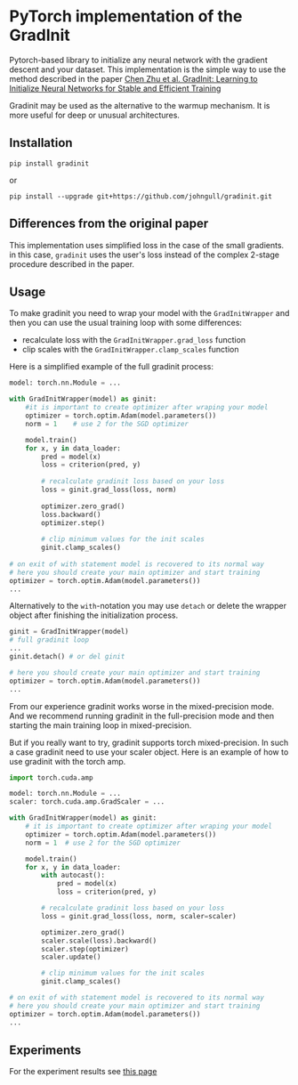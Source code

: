 # PyTorch implementation of the GradInit

Pytorch-based library to initialize any neural network with the gradient descent and your dataset.
This implementation is the simple way to use the method described in the paper [Chen Zhu et al. GradInit: Learning to Initialize Neural Networks for Stable and Efficient Training](https://arxiv.org/abs/2102.08098)

Gradinit may be used as the alternative to the warmup mechanism.
It is more useful for deep or unusual architectures.

## Installation

    pip install gradinit

or

    pip install --upgrade git+https://github.com/johngull/gradinit.git

## Differences from the original paper

This implementation uses simplified loss in the case of the small gradients.
in this case, `gradinit` uses the user's loss instead of the complex 2-stage procedure described in the paper.

## Usage

To make gradinit you need to wrap your model with the `GradInitWrapper` 
and then you can use the usual training loop with some differences:
- recalculate loss with the `GradInitWrapper.grad_loss` function
- clip scales with the `GradInitWrapper.clamp_scales` function

Here is a simplified example of the full gradinit process:
```python
model: torch.nn.Module = ...

with GradInitWrapper(model) as ginit:
    #it is important to create optimizer after wraping your model
    optimizer = torch.optim.Adam(model.parameters())  
    norm = 1    # use 2 for the SGD optimizer

    model.train()
    for x, y in data_loader:
        pred = model(x)
        loss = criterion(pred, y)
    
        # recalculate gradinit loss based on your loss
        loss = ginit.grad_loss(loss, norm)
    
        optimizer.zero_grad()
        loss.backward()
        optimizer.step()
    
        # clip minimum values for the init scales
        ginit.clamp_scales()
    
# on exit of with statement model is recovered to its normal way
# here you should create your main optimizer and start training
optimizer = torch.optim.Adam(model.parameters())
...

```

Alternatively to the `with`-notation 
you may use `detach` or delete the wrapper object after finishing the initialization process.
```python
ginit = GradInitWrapper(model)
# full gradinit loop
...
ginit.detach() # or del ginit

# here you should create your main optimizer and start training
optimizer = torch.optim.Adam(model.parameters())
...

```

From our experience gradinit works worse in the mixed-precision mode. 
And we recommend running gradinit in the full-precision mode and then starting the main training loop in mixed-precision.

But if you really want to try, gradinit supports torch mixed-precision.
In such a case gradinit need to use your scaler object.
Here is an example of how to use gradinit with the torch amp.
```python
import torch.cuda.amp

model: torch.nn.Module = ...
scaler: torch.cuda.amp.GradScaler = ...

with GradInitWrapper(model) as ginit:
    # it is important to create optimizer after wraping your model
    optimizer = torch.optim.Adam(model.parameters())
    norm = 1  # use 2 for the SGD optimizer

    model.train()
    for x, y in data_loader:
        with autocast():
            pred = model(x)
            loss = criterion(pred, y)

        # recalculate gradinit loss based on your loss
        loss = ginit.grad_loss(loss, norm, scaler=scaler)

        optimizer.zero_grad()
        scaler.scale(loss).backward()
        scaler.step(optimizer)
        scaler.update()

        # clip minimum values for the init scales
        ginit.clamp_scales()

# on exit of with statement model is recovered to its normal way
# here you should create your main optimizer and start training
optimizer = torch.optim.Adam(model.parameters())
...

```

## Experiments

For the experiment results see [this page](https://github.com/johngull/gradinit/tree/main/experiments)
